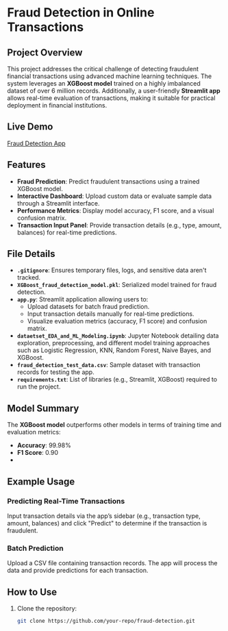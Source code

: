 # Fraud Detection in Online Transactions

## Project Overview
This project addresses the critical challenge of detecting fraudulent financial transactions using advanced machine learning techniques. The system leverages an **XGBoost model** trained on a highly imbalanced dataset of over 6 million records. Additionally, a user-friendly **Streamlit app** allows real-time evaluation of transactions, making it suitable for practical deployment in financial institutions.

## Live Demo
[Fraud Detection App](https://frauddetectionxgboost.streamlit.app/)

## Features
- **Fraud Prediction**: Predict fraudulent transactions using a trained XGBoost model.
- **Interactive Dashboard**: Upload custom data or evaluate sample data through a Streamlit interface.
- **Performance Metrics**: Display model accuracy, F1 score, and a visual confusion matrix.
- **Transaction Input Panel**: Provide transaction details (e.g., type, amount, balances) for real-time predictions.

## File Details
- **`.gitignore`**: Ensures temporary files, logs, and sensitive data aren't tracked.
- **`XGBoost_fraud_detection_model.pkl`**: Serialized model trained for fraud detection.
- **`app.py`**: Streamlit application allowing users to:
  - Upload datasets for batch fraud prediction.
  - Input transaction details manually for real-time predictions.
  - Visualize evaluation metrics (accuracy, F1 score) and confusion matrix.
- **`dataetset_EDA_and_ML_Modeling.ipynb`**: Jupyter Notebook detailing data exploration, preprocessing, and different model training approaches such as Logistic Regression, KNN, Random Forest, Naive Bayes, and XGBoost.
- **`fraud_detection_test_data.csv`**: Sample dataset with transaction records for testing the app.
- **`requirements.txt`**: List of libraries (e.g., Streamlit, XGBoost) required to run the project.

## Model Summary
The **XGBoost model** outperforms other models in terms of training time and evaluation metrics:
- **Accuracy**: 99.98%
- **F1 Score**: 0.90
- 
## Example Usage
### Predicting Real-Time Transactions
Input transaction details via the app’s sidebar (e.g., transaction type, amount, balances) and click "Predict" to determine if the transaction is fraudulent.

### Batch Prediction
Upload a CSV file containing transaction records. The app will process the data and provide predictions for each transaction.

## How to Use
1. Clone the repository:  
   ```bash
   git clone https://github.com/your-repo/fraud-detection.git
